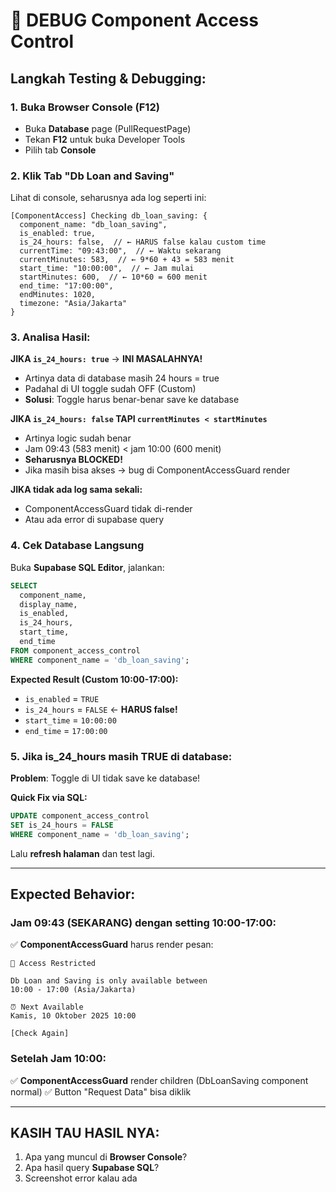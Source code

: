 # 🔧 DEBUG Component Access Control

## Langkah Testing & Debugging:

### 1. Buka Browser Console (F12)

- Buka **Database** page (PullRequestPage)
- Tekan **F12** untuk buka Developer Tools
- Pilih tab **Console**

### 2. Klik Tab "Db Loan and Saving"

Lihat di console, seharusnya ada log seperti ini:

```
[ComponentAccess] Checking db_loan_saving: {
  component_name: "db_loan_saving",
  is_enabled: true,
  is_24_hours: false,  // ← HARUS false kalau custom time
  currentTime: "09:43:00",  // ← Waktu sekarang
  currentMinutes: 583,  // ← 9*60 + 43 = 583 menit
  start_time: "10:00:00",  // ← Jam mulai
  startMinutes: 600,  // ← 10*60 = 600 menit
  end_time: "17:00:00",
  endMinutes: 1020,
  timezone: "Asia/Jakarta"
}
```

### 3. Analisa Hasil:

**JIKA `is_24_hours: true`** → **INI MASALAHNYA!**

- Artinya data di database masih 24 hours = true
- Padahal di UI toggle sudah OFF (Custom)
- **Solusi**: Toggle harus benar-benar save ke database

**JIKA `is_24_hours: false` TAPI `currentMinutes < startMinutes`**

- Artinya logic sudah benar
- Jam 09:43 (583 menit) < jam 10:00 (600 menit)
- **Seharusnya BLOCKED!**
- Jika masih bisa akses → bug di ComponentAccessGuard render

**JIKA tidak ada log sama sekali:**

- ComponentAccessGuard tidak di-render
- Atau ada error di supabase query

### 4. Cek Database Langsung

Buka **Supabase SQL Editor**, jalankan:

```sql
SELECT
  component_name,
  display_name,
  is_enabled,
  is_24_hours,
  start_time,
  end_time
FROM component_access_control
WHERE component_name = 'db_loan_saving';
```

**Expected Result (Custom 10:00-17:00):**

- `is_enabled` = `TRUE`
- `is_24_hours` = `FALSE` ← **HARUS false!**
- `start_time` = `10:00:00`
- `end_time` = `17:00:00`

### 5. Jika is_24_hours masih TRUE di database:

**Problem**: Toggle di UI tidak save ke database!

**Quick Fix via SQL:**

```sql
UPDATE component_access_control
SET is_24_hours = FALSE
WHERE component_name = 'db_loan_saving';
```

Lalu **refresh halaman** dan test lagi.

---

## Expected Behavior:

### Jam 09:43 (SEKARANG) dengan setting 10:00-17:00:

✅ **ComponentAccessGuard** harus render pesan:

```
🔴 Access Restricted

Db Loan and Saving is only available between
10:00 - 17:00 (Asia/Jakarta)

⏰ Next Available
Kamis, 10 Oktober 2025 10:00

[Check Again]
```

### Setelah Jam 10:00:

✅ **ComponentAccessGuard** render children (DbLoanSaving component normal)
✅ Button "Request Data" bisa diklik

---

## KASIH TAU HASIL NYA:

1. Apa yang muncul di **Browser Console**?
2. Apa hasil query **Supabase SQL**?
3. Screenshot error kalau ada
